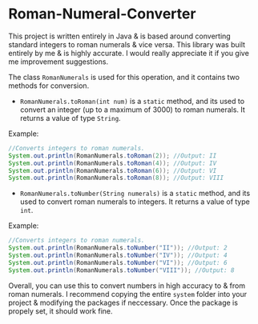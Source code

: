 # Roman-Numeral-Converter
This project is written entirely in Java &amp; is based around converting standard integers to roman numerals &amp; vice versa. This library was built entirely by me &amp; is highly accurate. I would really appreciate it if you give me improvement suggestions.

The class `RomanNumerals` is used for this operation, and it contains two methods for conversion.
- `RomanNumerals.toRoman(int num)` is a `static` method, and its used to convert an integer (up to a maximum of 3000) to roman numerals. It returns a value of type `String`.

Example:
```java
//Converts integers to roman numerals.
System.out.println(RomanNumerals.toRoman(2)); //Output: II
System.out.println(RomanNumerals.toRoman(4)); //Output: IV
System.out.println(RomanNumerals.toRoman(6)); //Output: VI
System.out.println(RomanNumerals.toRoman(8)); //Output: VIII
```

- `RomanNumerals.toNumber(String numerals)` is a `static` method, and its used to convert roman numerals to integers. It returns a value of type `int`.

Example:
```java
//Converts integers to roman numerals.
System.out.println(RomanNumerals.toNumber("II")); //Output: 2
System.out.println(RomanNumerals.toNumber("IV")); //Output: 4
System.out.println(RomanNumerals.toNumber("VI")); //Output: 6
System.out.println(RomanNumerals.toNumber("VIII")); //Output: 8
```

Overall, you can use this to convert numbers in high accuracy to & from roman numerals. I recommend copying the entire `system` folder into your project & modifying the packages if neccessary. Once the package is propely set, it should work fine.
